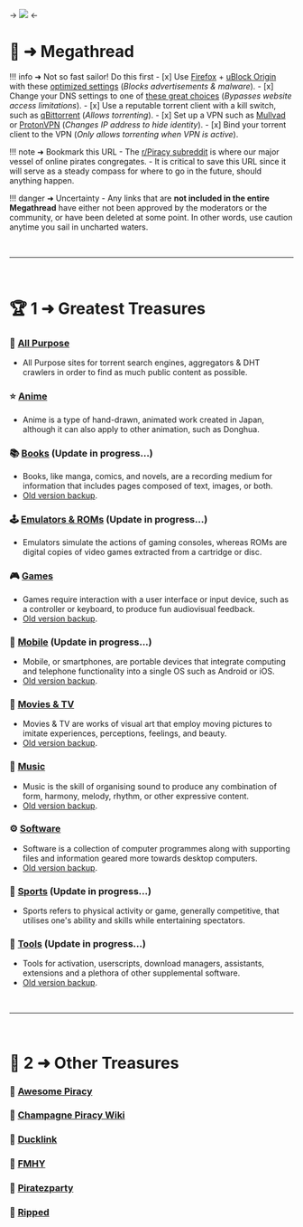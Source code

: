 -> ![](https://b.thumbs.redditmedia.com/VKz3gRqh_dKNx5688K_2SaBVeeNnwap5xnxHY4XV4Mo.png) <-

# 📜 ➜ **Megathread**

!!! info ➜ Not so fast sailor! Do this first
    - [x] Use [Firefox](https://mozilla.org/firefox/new/) + [uBlock Origin](https://addons.mozilla.org/firefox/addon/ublock-origin/) with these [optimized         settings](https://pic8.co/sh/ZHRIZw.png) (*Blocks advertisements & malware*).
    - [x] Change your DNS settings to one of [these great choices](https://www.privacyguides.org/en/dns/) (*Bypasses website access limitations*).
    - [x] Use a reputable torrent client with a kill switch, such as [qBittorrent](https://www.qbittorrent.org/) (*Allows torrenting*).
    - [x] Set up a VPN such as [Mullvad](https://mullvad.net/) or [ProtonVPN](https://protonvpn.com/) (*Changes IP address to hide identity*).
    - [x] Bind your torrent client to the VPN (*Only allows torrenting when VPN is active*).

!!! note ➜ Bookmark this URL
    - The [r/Piracy subreddit](https://www.reddit.com/r/Piracy/) is where our major vessel of online pirates congregates.
    - It is critical to save this URL since it will serve as a steady compass for where to go in the future, should anything happen.

!!! danger ➜ Uncertainty 
    - Any links that are **not included in the entire Megathread** have either not been approved by the moderators or the community, or have been deleted at some point. In other words, use caution anytime you sail in uncharted waters.

&nbsp;

---

&nbsp;

# 🏆 1 ➜ Greatest Treasures

### 🧭 [All Purpose](https://rentry.co/megathread-all-purpose)
- All Purpose sites for torrent search engines, aggregators & DHT crawlers in order to find as much public content as possible.

### ⭐ [Anime](https://rentry.co/megathread-anime)
- Anime is a type of hand-drawn, animated work created in Japan, although it can also apply to other animation, such as Donghua.

### 📚 [Books](https://rentry.co/megathread-books) (Update in progress...)
- Books, like manga, comics, and novels, are a recording medium for information that includes pages composed of text, images, or both.
- [Old version backup](https://rentry.co/5g76z).

### 🕹️ [Emulators & ROMs](https://rentry.co/megathread-emulators-and-roms) (Update in progress...)
- Emulators simulate the actions of gaming consoles, whereas ROMs are digital copies of video games extracted from a cartridge or disc.

### 🎮 [Games](https://rentry.co/megathread-games)
- Games require interaction with a user interface or input device, such as a controller or keyboard, to produce fun audiovisual feedback.
- [Old version backup](https://rentry.co/7cznn).

### 📱 [Mobile](https://rentry.co/megathread-mobile) (Update in progress...)
- Mobile, or smartphones, are portable devices that integrate computing and telephone functionality into a single OS such as Android or iOS.
- [Old version backup](https://rentry.co/tcntf).

### 🎦 [Movies & TV](https://rentry.co/megathread-movies-and-tv)
- Movies & TV are works of visual art that employ moving pictures to imitate experiences, perceptions, feelings, and beauty.
- [Old version backup](https://rentry.co/wkirm).

### 🎹 [Music](https://rentry.co/megathread-music)
- Music is the skill of organising sound to produce any combination of form, harmony, melody, rhythm, or other expressive content.
- [Old version backup](https://rentry.co/ko7zq).

### ⚙️ [Software](https://rentry.co/megathread-software)
- Software is a collection of computer programmes along with supporting files and information geared more towards desktop computers.
- [Old version backup](https://rentry.co/pzfwe).

### 👟 [Sports](https://rentry.co/megathread-sports) (Update in progress...)
- Sports refers to physical activity or game, generally competitive, that utilises one's ability and skills while entertaining spectators.

### 🧰 [Tools](https://rentry.co/megathread-tools) (Update in progress...)
- Tools for activation, userscripts, download managers, assistants, extensions and a plethora of other supplemental software.
- [Old version backup](https://rentry.co/6fyps).

&nbsp;

---

&nbsp;

# 📑 2 ➜ Other Treasures

### 📁 [Awesome Piracy](https://shakil-shahadat.github.io/awesome-piracy/)
### 📁 [Champagne Piracy Wiki](https://champagne.surge.sh/)
### 📁 [Ducklink](https://ducklink.pages.dev/)
### 📁 [FMHY](https://fmhy.pages.dev/)
### 📁 [Piratezparty](https://github.com/SpamVerse/Piratezparty)
### 📁 [Ripped](https://ripped.guide/)